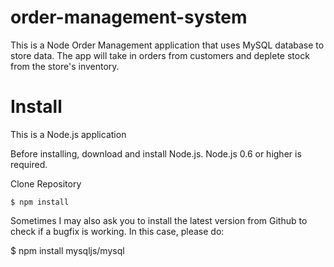 # order-management-system

This is a Node Order Management application that uses MySQL database to store data. The app will take in orders from customers and deplete stock from the store's inventory.

# Install
This is a Node.js application

Before installing, download and install Node.js. Node.js 0.6 or higher is required.

Clone Repository 

```
$ npm install
```

Sometimes I may also ask you to install the latest version from Github to check if a bugfix is working. In this case, please do:

$ npm install mysqljs/mysql
